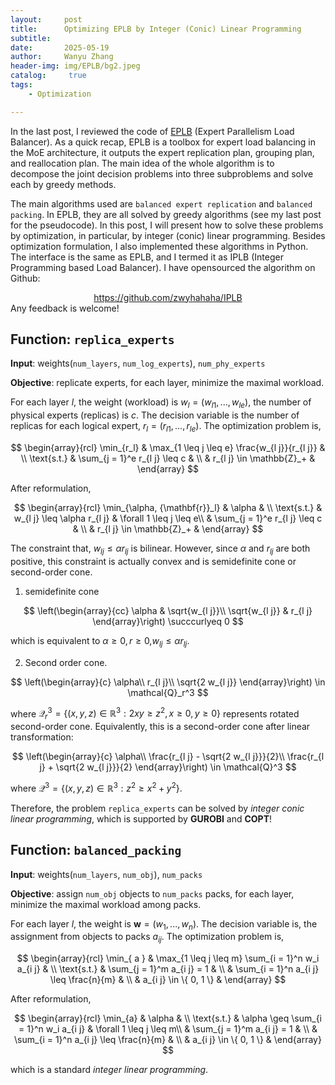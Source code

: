 ```yaml
---
layout:     post
title:      Optimizing EPLB by Integer (Conic) Linear Programming
subtitle:   
date:       2025-05-19
author:     Wanyu Zhang
header-img: img/EPLB/bg2.jpeg
catalog: 	 true
tags:
    - Optimization

---
```


In the last post, I reviewed the code of [EPLB](https://github.com/deepseek-ai/EPLB) (Expert Parallelism Load Balancer). As a quick recap, EPLB is a toolbox for expert load balancing in the MoE architecture, it outputs the expert replication plan, grouping plan, and reallocation plan. The main idea of the whole algorithm is to decompose the joint decision problems into three subproblems and solve each by greedy methods. 

The main algorithms used are `balanced expert replication` and `balanced packing`. In EPLB, they are all solved by greedy algorithms (see my last post for the pseudocode). In this post, I will present how to solve these problems by optimization, in particular, by integer (conic) linear programming. Besides optimization formulation, I also implemented these algorithms in Python. The interface is the same as EPLB, and I termed it as IPLB (Integer Programming based Load Balancer). I have opensourced the algorithm on Github:

<div align="center">
  <a href="https://github.com/zwyhahaha/IPLB">https://github.com/zwyhahaha/IPLB</a>
</div>
Any feedback is welcome!

## Function: `replica_experts`

**Input**: weights(`num_layers`, `num_log_experts`), `num_phy_experts`

**Objective**: replicate experts, for each layer, minimize the maximal workload.

For each layer $l$, the weight (workload) is $w_l = (w_{l1}, ..., w_{le})$, the number of physical experts (replicas) is $c$. The decision variable is the number of replicas for each logical expert, $r_l = (r_{l1}, ..., r_{le})$. The optimization problem is,



$$
\begin{array}{rcl}
  \min_{r_l} & \max_{1 \leq j \leq e}  \frac{w_{l
  j}}{r_{l j}} & \\
  \text{s.t.} & \sum_{j = 1}^e r_{l j} \leq c & \\
  & r_{l j} \in \mathbb{Z}_+ & 
\end{array}
$$



After reformulation,



$$
\begin{array}{rcl}
  \min_{\alpha, {\mathbf{r}}_l} & \alpha & \\
  \text{s.t.} & w_{l j} \leq \alpha r_{l j} & \forall 1 \leq j \leq e\\
  & \sum_{j = 1}^e r_{l j} \leq c & \\
  & r_{l j} \in \mathbb{Z}_+ & 
\end{array}
$$



The constraint that, $w_{l j} \leq \alpha r_{l j}$ is bilinear. However, since $\alpha$ and $r_{l j}$ are both positive, this constraint is actually convex and is semidefinite cone or second-order cone.

1. semidefinite cone

$$
\left(\begin{array}{cc}
     \alpha & \sqrt{w_{l j}}\\
     \sqrt{w_{l j}} & r_{l j}
   \end{array}\right) \succcurlyeq 0
$$

which is equivalent to $\alpha \geq 0, r \geq 0,$$w_{l j} \leq \alpha r_{l 
j}$.

2. Second order cone.

$$
\left(\begin{array}{c}
     \alpha\\
     r_{l j}\\
     \sqrt{2 w_{l j}}
   \end{array}\right) \in \mathcal{Q}_r^3
$$

where $\mathcal{Q}_r^3 = \{ (x, y, z) \in \mathbb{R}^3 : 2 x y \geq z^2, x 
\geq 0, y \geq 0 \}$ represents rotated second-order cone. Equivalently, this is a second-order cone after linear transformation:


$$
\left(\begin{array}{c}
     \alpha\\
     \frac{r_{l j} - \sqrt{2 w_{l j}}}{2}\\
     \frac{r_{l j} + \sqrt{2 w_{l j}}}{2}
   \end{array}\right) \in \mathcal{Q}^3
$$



where $\mathcal{Q}^3 = \{ (x, y, z) \in \mathbb{R}^3 : z^2 \geq x^2 + y^2 \}$.

Therefore, the problem `replica_experts` can be solved by *integer conic linear programming*, which is supported by **GUROBI** and **COPT**!

## Function: `balanced_packing`

**Input**: weights(`num_layers`, `num_obj`), `num_packs`

**Objective**: assign `num_obj` objects to `num_packs` packs, for each layer, minimize the maximal workload among packs.

For each layer $l$, the weight is ${\mathbf{w}} = (w_1, ..., w_n)$. The decision variable is, the assignment from objects to packs $a_{i j}$. The optimization problem is,



$$
\begin{array}{rcl}
  \min_{ a } & \max_{1 \leq j \leq m}  \sum_{i = 1}^n w_i a_{i j} & \\
  \text{s.t.} & \sum_{j = 1}^m a_{i j} = 1 & \\
   & \sum_{i = 1}^n a_{i j} \leq  \frac{n}{m} & \\
   & a_{i j} \in \{ 0, 1 \} & 
\end{array}
$$



After reformulation,



$$
\begin{array}{rcl}
  \min_{a} & \alpha & \\
  \text{s.t.} & \alpha \geq \sum_{i = 1}^n w_i a_{i j} & \forall 1 \leq j \leq m\\
  & \sum_{j = 1}^m a_{i j} = 1 & \\
  & \sum_{i = 1}^n a_{i j} \leq  \frac{n}{m} & \\
  & a_{i j} \in \{ 0, 1 \} & 
\end{array}
$$



which is a standard *integer linear programming*.